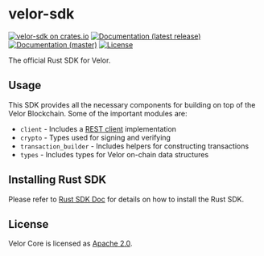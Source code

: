 # velor-sdk

[![velor-sdk on crates.io](https://img.shields.io/crates/v/velor-sdk)](https://crates.io/crates/velor-sdk)
[![Documentation (latest release)](https://docs.rs/velor-sdk/badge.svg)](https://docs.rs/velor-sdk/)
[![Documentation (master)](https://img.shields.io/badge/docs-master-59f)](https://velor.github.io/velor/velor_sdk/)
[![License](https://img.shields.io/badge/license-Apache-green.svg)](https://github.com/velor-chain/velor-core/blob/main/LICENSE)

The official Rust SDK for Velor.

## Usage

This SDK provides all the necessary components for building on top of the Velor Blockchain. Some of the important modules are:

* `client` - Includes a [REST client](https://velor.dev/nodes/velor-api-spec#/) implementation
* `crypto` - Types used for signing and verifying
* `transaction_builder` - Includes helpers for constructing transactions
* `types` - Includes types for Velor on-chain data structures

## Installing Rust SDK
Please refer to [Rust SDK Doc](https://velor.dev/sdks/rust-sdk/) for details on how to install the Rust SDK.

## License

Velor Core is licensed as [Apache 2.0](https://github.com/velor-chain/velor-core/blob/main/LICENSE).
